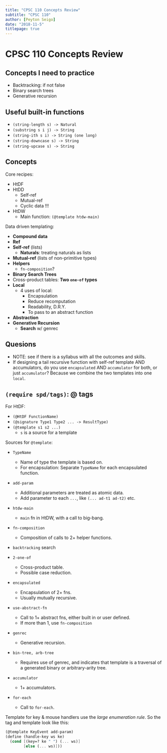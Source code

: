 ```yaml
---
title: "CPSC 110 Concepts Review"
subtitle: "CPSC 110"
author: [Peyton Seigo]
date: "2018-11-5"
titlepage: true
---
```


# CPSC 110 Concepts Review

## Concepts I need to practice

- Backtracking: if not false
- Binary search trees
- Generative recursion

## Useful built-in functions

- `(string-length s) -> Natural`
- `(substring s i j) -> String`
- `(string-ith s i) -> String (one long)`
- `(string-downcase s) -> String`
- `(string-upcase s) -> String`

## Concepts

Core recipes:

- HtDF
- HtDD
  - Self-ref
  - Mutual-ref
  - Cyclic data !!!
- HtDW
  - Main function: `(@template htdw-main)`

Data driven templating:

- **Compound data**
- **Ref**
- **Self-ref** (lists)
  - **Naturals**: treating naturals as lists
- **Mutual-ref** (lists of non-primitive types)
- **Helpers**
  - `fn-composition`?
- **Binary Search Trees**
- Cross-product tables: **Two `one-of` types**
- **Local**
  - 4 uses of local:
    - Encapsulation
    - Reduce recomputation
    - Readability, D.R.Y.
    - To pass to an abstract function
- **Abstraction**
- **Generative Recursion**
  - **Search** w/ genrec

## Quesions

- NOTE: see if there is a syllabus with all the outcomes and skills.
- If designing a tail recursive function with self-ref template AND accumulators, do you use `encapsulated` AND `accumulator` for both, or just `accumulator`? Because we combine the two templates into one `local`.

## `(require spd/tags)`: @ tags

For HtDF:

- `(@HtDF FunctionName)`
- `(@signature Type1 Type2 ... -> ResultType)`
- `(@template s1 s2 ...)`
  - `s` is a source for a template

Sources for `@template`:

- `TypeName`
  - Name of type the template is based on.
  - For encapsulation: Separate `TypeName` for each encapsulated function.
- `add-param`
  - Additional parameters are treated as atomic data.
  - Add parameter to each `...`, like `(... ad-t1 ad-t2)` etc.
- `htdw-main`
  - `main` fn in HtDW, with a call to big-bang.
- `fn-composition`
  - Composition of calls to 2+ helper functions.
- `backtracking` search
- `2-one-of`
  - Cross-product table.
  - Possible case reduction.
- `encapsulated`
  - Encapsulation of 2+ fns.
  - Usually mutually recursive.
- `use-abstract-fn`
  - Call to 1+ abstract fns, either built in or user defined.
  - If more than 1, use `fn-composition`
- `genrec`
  - Generative recursion.
- `bin-tree, arb-tree`
  - Requires use of genrec, and indicates that template is a traversal of a generated binary or arbitrary-arity tree.
- `accumulator`
  - 1+ accumulators.

- `for-each`
  - Call to `for-each`.

Template for key & mouse handlers use the _large enumeration rule_. So the tag and template look like this:

```scheme
(@template KeyEvent add-param)
(define (handle-key ws ke)
  (cond [(key=? ke " ") (... ws)]
        [else (... ws)]))
```
